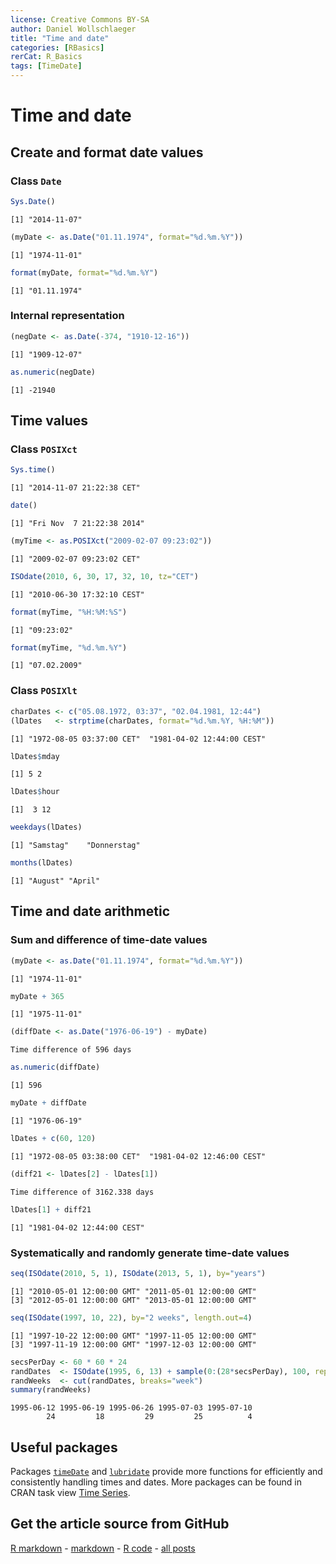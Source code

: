 ```yaml
---
license: Creative Commons BY-SA
author: Daniel Wollschlaeger
title: "Time and date"
categories: [RBasics]
rerCat: R_Basics
tags: [TimeDate]
---
```


Time and date
=========================

Create and format date values
-------------------------

### Class `Date`


```r
Sys.Date()
```

```
[1] "2014-11-07"
```

```r
(myDate <- as.Date("01.11.1974", format="%d.%m.%Y"))
```

```
[1] "1974-11-01"
```

```r
format(myDate, format="%d.%m.%Y")
```

```
[1] "01.11.1974"
```

### Internal representation


```r
(negDate <- as.Date(-374, "1910-12-16"))
```

```
[1] "1909-12-07"
```

```r
as.numeric(negDate)
```

```
[1] -21940
```

Time values
-------------------------

### Class `POSIXct`


```r
Sys.time()
```

```
[1] "2014-11-07 21:22:38 CET"
```

```r
date()
```

```
[1] "Fri Nov  7 21:22:38 2014"
```


```r
(myTime <- as.POSIXct("2009-02-07 09:23:02"))
```

```
[1] "2009-02-07 09:23:02 CET"
```

```r
ISOdate(2010, 6, 30, 17, 32, 10, tz="CET")
```

```
[1] "2010-06-30 17:32:10 CEST"
```


```r
format(myTime, "%H:%M:%S")
```

```
[1] "09:23:02"
```

```r
format(myTime, "%d.%m.%Y")
```

```
[1] "07.02.2009"
```

### Class `POSIXlt`


```r
charDates <- c("05.08.1972, 03:37", "02.04.1981, 12:44")
(lDates   <- strptime(charDates, format="%d.%m.%Y, %H:%M"))
```

```
[1] "1972-08-05 03:37:00 CET"  "1981-04-02 12:44:00 CEST"
```


```r
lDates$mday
```

```
[1] 5 2
```

```r
lDates$hour
```

```
[1]  3 12
```


```r
weekdays(lDates)
```

```
[1] "Samstag"    "Donnerstag"
```

```r
months(lDates)
```

```
[1] "August" "April" 
```

Time and date arithmetic
-------------------------

### Sum and difference of time-date values


```r
(myDate <- as.Date("01.11.1974", format="%d.%m.%Y"))
```

```
[1] "1974-11-01"
```

```r
myDate + 365
```

```
[1] "1975-11-01"
```


```r
(diffDate <- as.Date("1976-06-19") - myDate)
```

```
Time difference of 596 days
```

```r
as.numeric(diffDate)
```

```
[1] 596
```

```r
myDate + diffDate
```

```
[1] "1976-06-19"
```


```r
lDates + c(60, 120)
```

```
[1] "1972-08-05 03:38:00 CET"  "1981-04-02 12:46:00 CEST"
```

```r
(diff21 <- lDates[2] - lDates[1])
```

```
Time difference of 3162.338 days
```

```r
lDates[1] + diff21
```

```
[1] "1981-04-02 12:44:00 CEST"
```

### Systematically and randomly generate time-date values


```r
seq(ISOdate(2010, 5, 1), ISOdate(2013, 5, 1), by="years")
```

```
[1] "2010-05-01 12:00:00 GMT" "2011-05-01 12:00:00 GMT"
[3] "2012-05-01 12:00:00 GMT" "2013-05-01 12:00:00 GMT"
```

```r
seq(ISOdate(1997, 10, 22), by="2 weeks", length.out=4)
```

```
[1] "1997-10-22 12:00:00 GMT" "1997-11-05 12:00:00 GMT"
[3] "1997-11-19 12:00:00 GMT" "1997-12-03 12:00:00 GMT"
```


```r
secsPerDay <- 60 * 60 * 24
randDates  <- ISOdate(1995, 6, 13) + sample(0:(28*secsPerDay), 100, replace=TRUE)
randWeeks  <- cut(randDates, breaks="week")
summary(randWeeks)
```

```
1995-06-12 1995-06-19 1995-06-26 1995-07-03 1995-07-10 
        24         18         29         25          4 
```

Useful packages
-------------------------

Packages [`timeDate`](http://cran.r-project.org/package=timeDate) and [`lubridate`](http://cran.r-project.org/package=lubridate) provide more functions for efficiently and consistently handling times and dates. More packages can be found in CRAN task view [Time Series](http://cran.r-project.org/web/views/TimeSeries.html).

Get the article source from GitHub
----------------------------------------------

[R markdown](https://github.com/dwoll/RExRepos/raw/master/Rmd/timeDate.Rmd) - [markdown](https://github.com/dwoll/RExRepos/raw/master/md/timeDate.md) - [R code](https://github.com/dwoll/RExRepos/raw/master/R/timeDate.R) - [all posts](https://github.com/dwoll/RExRepos/)
